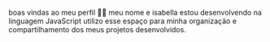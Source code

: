boas vindas ao meu perfil 💙💙
meu nome e isabella
estou desenvolvendo na linguagem JavaScript 
utilizo esse espaço para minha organização e compartilhamento dos meus projetos desenvolvidos.
<!--![](link)

**isabella5550/isabella5550** is a ✨ _special_ ✨ repository because its `README.md` (this file) appears on your GitHub profile.

Here are some ideas to get you started:

- 🔭 I’m currently working on ...
- 🌱 I’m currently learning ...
- 👯 I’m looking to collaborate on ...
- 🤔 I’m looking for help with ...
- 💬 Ask me about ...
- 📫 How to reach me: ...
- 😄 Pronouns: ...
- ⚡ Fun fact: ...
-->
